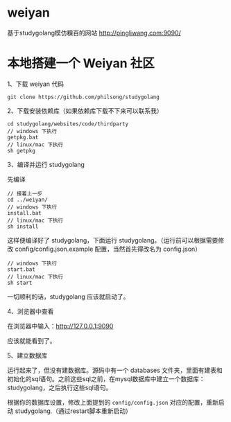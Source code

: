 weiyan
===========
基于studygolang模仿糗百的网站 http://pingliwang.com:9090/


# 本地搭建一个 Weiyan 社区 #

1、下载 weiyan 代码
	
	git clone https://github.com/philsong/studygolang

2、下载安装依赖库（如果依赖库下载不下来可以联系我）

	cd studygolang/websites/code/thirdparty
	// windows 下执行
	getpkg.bat
	// linux/mac 下执行
	sh getpkg

3、编译并运行 studygolang

先编译

	// 接着上一步
	cd ../weiyan/
	// windows 下执行
	install.bat
	// linux/mac 下执行
	sh install
	
这样便编译好了 studygolang，下面运行 studygolang。（运行前可以根据需要修改 config/config.json.example 配置，当然首先得改名为 config.json）

	// windows 下执行
	start.bat
	// linux/mac 下执行
	sh start

一切顺利的话，studygolang 应该就启动了。

4、浏览器中查看

在浏览器中输入：http://127.0.0.1:9090

应该就能看到了。

5、建立数据库

运行起来了，但没有建数据库。源码中有一个 databases 文件夹，里面有建表和初始化的sql语句。之前这些sql之前，在mysql数据库中建立一个数据库：studygolang，之后执行这些sql语句。

根据你的数据库设置，修改上面提到的 `config/config.json` 对应的配置，重新启动 studygolang.（通过restart脚本重新启动）